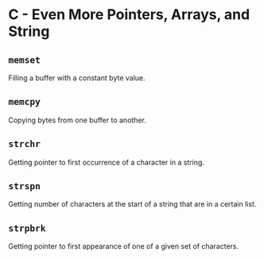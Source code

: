 # C - Even More Pointers, Arrays, and String

## `memset`
Filling a buffer with a constant byte value.

## `memcpy`
Copying bytes from one buffer to another.

## `strchr`
Getting pointer to first occurrence of a character in a string.

## `strspn`
Getting number of characters at the start of a string that are in a certain list.

## `strpbrk`
Getting pointer to first appearance of one of a given set of characters.
